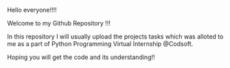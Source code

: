 Hello everyone!!!!

Welcome to my Github Repository !!!

In this repository I will usually upload the projects tasks which was alloted to me as a part of Python Programming Virtual Internship @Codsoft.

Hoping you will get the code and its understanding!!
